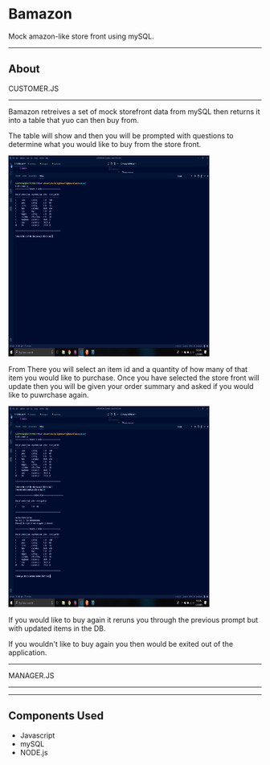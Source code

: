 # Bamazon

Mock amazon-like store front using mySQL.

---

## About

CUSTOMER.JS

---

Bamazon retreives a set of mock storefront data from mySQL then returns it into a table that yuo can then buy from.

The table will show and then you will be prompted with questions to determine what you would like to buy from the store front.

<img src='images\Screenshot (19).png' height='400px' width='400px'>

From There you will select an item id and a quantity of how many of that item you would like to purchase.
Once you have selected the store front will update then you will be given your order summary and asked if you would like to puwrchase again.

<img src='images/Screenshot (20).png' height='400px' width='400px'>

If you would like to buy again it reruns you through the previous prompt but with updated items in the DB.

If you wouldn't like to buy again you then would be exited out of the application.

---

MANAGER.JS

---



---
## Components Used

* Javascript
* mySQL
* NODE.js